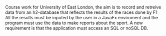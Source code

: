 Course work for University of East London, the aim is to record and retreive data from an h2-database that reflects the results of the races done by F1 
All the results must be inputed by the user in a JavaFx enviroment and the program must use the data to make reports about the sport.
A new requirement is that the application must access an SQL or noSQL DB.
